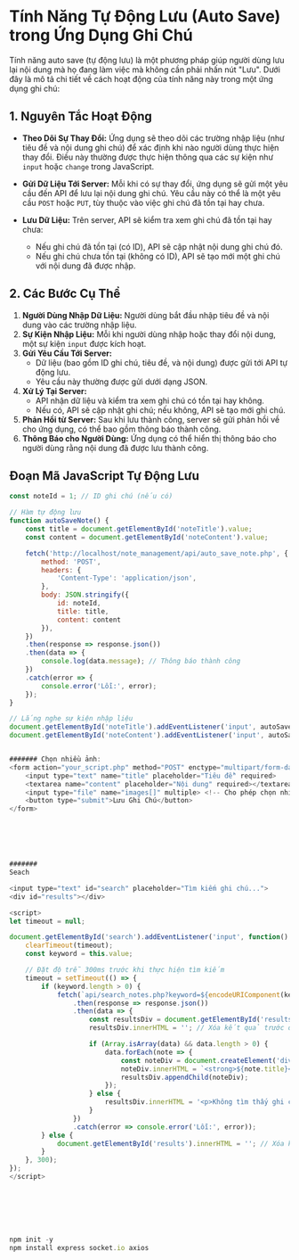 # Tính Năng Tự Động Lưu (Auto Save) trong Ứng Dụng Ghi Chú

Tính năng auto save (tự động lưu) là một phương pháp giúp người dùng lưu lại nội dung mà họ đang làm việc mà không cần phải nhấn nút "Lưu". Dưới đây là mô tả chi tiết về cách hoạt động của tính năng này trong một ứng dụng ghi chú:

## 1. Nguyên Tắc Hoạt Động

- **Theo Dõi Sự Thay Đổi:** Ứng dụng sẽ theo dõi các trường nhập liệu (như tiêu đề và nội dung ghi chú) để xác định khi nào người dùng thực hiện thay đổi. Điều này thường được thực hiện thông qua các sự kiện như `input` hoặc `change` trong JavaScript.

- **Gửi Dữ Liệu Tới Server:** Mỗi khi có sự thay đổi, ứng dụng sẽ gửi một yêu cầu đến API để lưu lại nội dung ghi chú. Yêu cầu này có thể là một yêu cầu `POST` hoặc `PUT`, tùy thuộc vào việc ghi chú đã tồn tại hay chưa.

- **Lưu Dữ Liệu:** Trên server, API sẽ kiểm tra xem ghi chú đã tồn tại hay chưa:
  - Nếu ghi chú đã tồn tại (có ID), API sẽ cập nhật nội dung ghi chú đó.
  - Nếu ghi chú chưa tồn tại (không có ID), API sẽ tạo mới một ghi chú với nội dung đã được nhập.

## 2. Các Bước Cụ Thể

1. **Người Dùng Nhập Dữ Liệu:** Người dùng bắt đầu nhập tiêu đề và nội dung vào các trường nhập liệu.
2. **Sự Kiện Nhập Liệu:** Mỗi khi người dùng nhập hoặc thay đổi nội dung, một sự kiện `input` được kích hoạt.
3. **Gửi Yêu Cầu Tới Server:**
   - Dữ liệu (bao gồm ID ghi chú, tiêu đề, và nội dung) được gửi tới API tự động lưu.
   - Yêu cầu này thường được gửi dưới dạng JSON.
4. **Xử Lý Tại Server:**
   - API nhận dữ liệu và kiểm tra xem ghi chú có tồn tại hay không.
   - Nếu có, API sẽ cập nhật ghi chú; nếu không, API sẽ tạo mới ghi chú.
5. **Phản Hồi từ Server:** Sau khi lưu thành công, server sẽ gửi phản hồi về cho ứng dụng, có thể bao gồm thông báo thành công.
6. **Thông Báo cho Người Dùng:** Ứng dụng có thể hiển thị thông báo cho người dùng rằng nội dung đã được lưu thành công.

## Đoạn Mã JavaScript Tự Động Lưu

```javascript
const noteId = 1; // ID ghi chú (nếu có)

// Hàm tự động lưu
function autoSaveNote() {
    const title = document.getElementById('noteTitle').value;
    const content = document.getElementById('noteContent').value;

    fetch('http://localhost/note_management/api/auto_save_note.php', {
        method: 'POST',
        headers: {
            'Content-Type': 'application/json',
        },
        body: JSON.stringify({
            id: noteId,
            title: title,
            content: content
        }),
    })
    .then(response => response.json())
    .then(data => {
        console.log(data.message); // Thông báo thành công
    })
    .catch(error => {
        console.error('Lỗi:', error);
    });
}

// Lắng nghe sự kiện nhập liệu
document.getElementById('noteTitle').addEventListener('input', autoSaveNote);
document.getElementById('noteContent').addEventListener('input', autoSaveNote);


####### Chọn nhiều ảnh:
<form action="your_script.php" method="POST" enctype="multipart/form-data">
    <input type="text" name="title" placeholder="Tiêu đề" required>
    <textarea name="content" placeholder="Nội dung" required></textarea>
    <input type="file" name="images[]" multiple> <!-- Cho phép chọn nhiều ảnh -->
    <button type="submit">Lưu Ghi Chú</button>
</form>






#######
Seach

<input type="text" id="search" placeholder="Tìm kiếm ghi chú...">
<div id="results"></div>

<script>
let timeout = null;

document.getElementById('search').addEventListener('input', function() {
    clearTimeout(timeout);
    const keyword = this.value;

    // Đặt độ trễ 300ms trước khi thực hiện tìm kiếm
    timeout = setTimeout(() => {
        if (keyword.length > 0) {
            fetch(`api/search_notes.php?keyword=${encodeURIComponent(keyword)}`)
                .then(response => response.json())
                .then(data => {
                    const resultsDiv = document.getElementById('results');
                    resultsDiv.innerHTML = ''; // Xóa kết quả trước đó

                    if (Array.isArray(data) && data.length > 0) {
                        data.forEach(note => {
                            const noteDiv = document.createElement('div');
                            noteDiv.innerHTML = `<strong>${note.title}</strong><p>${note.content}</p>`;
                            resultsDiv.appendChild(noteDiv);
                        });
                    } else {
                        resultsDiv.innerHTML = '<p>Không tìm thấy ghi chú nào.</p>';
                    }
                })
                .catch(error => console.error('Lỗi:', error));
        } else {
            document.getElementById('results').innerHTML = ''; // Xóa kết quả nếu không có từ khóa
        }
    }, 300);
});
</script>







npm init -y
npm install express socket.io axios